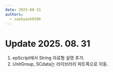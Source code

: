 ```yaml
---
date: 2025-08-31
authors:
  - saebyeok0306
---
```


# Update 2025. 08. 31

1. epScript에서 String 자료형 설명 추가.
2. UnitGroup, SCdata는 라이브러리 파트쪽으로 이동.
